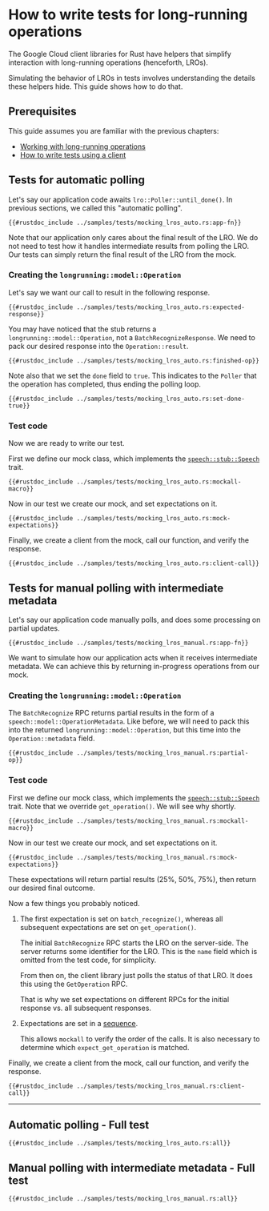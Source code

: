 <!-- 
Copyright 2025 Google LLC

Licensed under the Apache License, Version 2.0 (the "License");
you may not use this file except in compliance with the License.
You may obtain a copy of the License at

    https://www.apache.org/licenses/LICENSE-2.0

Unless required by applicable law or agreed to in writing, software
distributed under the License is distributed on an "AS IS" BASIS,
WITHOUT WARRANTIES OR CONDITIONS OF ANY KIND, either express or implied.
See the License for the specific language governing permissions and
limitations under the License.
-->

# How to write tests for long-running operations

The Google Cloud client libraries for Rust have helpers that simplify
interaction with long-running operations (henceforth, LROs).

Simulating the behavior of LROs in tests involves understanding the details
these helpers hide. This guide shows how to do that.

## Prerequisites

This guide assumes you are familiar with the previous chapters:

- [Working with long-running operations](working_with_long_running_operations.md)
- [How to write tests using a client](mock_a_client.md)

## Tests for automatic polling

Let's say our application code awaits `lro::Poller::until_done()`. In previous
sections, we called this "automatic polling".

```rust,ignore
{{#rustdoc_include ../samples/tests/mocking_lros_auto.rs:app-fn}}
```

Note that our application only cares about the final result of the LRO. We do
not need to test how it handles intermediate results from polling the LRO. Our
tests can simply return the final result of the LRO from the mock.

### Creating the `longrunning::model::Operation`

Let's say we want our call to result in the following response.

```rust,ignore
{{#rustdoc_include ../samples/tests/mocking_lros_auto.rs:expected-response}}
```

You may have noticed that the stub returns a `longrunning::model::Operation`,
not a `BatchRecognizeResponse`. We need to pack our desired response into the
`Operation::result`.

```rust,ignore
{{#rustdoc_include ../samples/tests/mocking_lros_auto.rs:finished-op}}
```

Note also that we set the `done` field to `true`. This indicates to the `Poller`
that the operation has completed, thus ending the polling loop.

```rust,ignore
{{#rustdoc_include ../samples/tests/mocking_lros_auto.rs:set-done-true}}
```

### Test code

Now we are ready to write our test.

First we define our mock class, which implements the [`speech::stub::Speech`][speech-stub] trait.

```rust,ignore
{{#rustdoc_include ../samples/tests/mocking_lros_auto.rs:mockall-macro}}
```

Now in our test we create our mock, and set expectations on it.

```rust,ignore
{{#rustdoc_include ../samples/tests/mocking_lros_auto.rs:mock-expectations}}
```

Finally, we create a client from the mock, call our function, and verify the
response.

```rust,ignore
{{#rustdoc_include ../samples/tests/mocking_lros_auto.rs:client-call}}
```

## Tests for manual polling with intermediate metadata

Let's say our application code manually polls, and does some processing on
partial updates.

```rust,ignore
{{#rustdoc_include ../samples/tests/mocking_lros_manual.rs:app-fn}}
```

We want to simulate how our application acts when it receives intermediate
metadata. We can achieve this by returning in-progress operations from our mock.

### Creating the `longrunning::model::Operation`

The `BatchRecognize` RPC returns partial results in the form of a
`speech::model::OperationMetadata`. Like before, we will need to pack this into
the returned `longrunning::model::Operation`, but this time into the
`Operation::metadata` field.

```rust,ignore
{{#rustdoc_include ../samples/tests/mocking_lros_manual.rs:partial-op}}
```

### Test code

First we define our mock class, which implements the
[`speech::stub::Speech`][speech-stub] trait. Note that we override
`get_operation()`. We will see why shortly.

```rust,ignore
{{#rustdoc_include ../samples/tests/mocking_lros_manual.rs:mockall-macro}}
```

Now in our test we create our mock, and set expectations on it.

```rust,ignore
{{#rustdoc_include ../samples/tests/mocking_lros_manual.rs:mock-expectations}}
```

These expectations will return partial results (25%, 50%, 75%), then return our
desired final outcome.

Now a few things you probably noticed.

1. The first expectation is set on `batch_recognize()`, whereas all subsequent
   expectations are set on `get_operation()`.

   The initial `BatchRecognize` RPC starts the LRO on the server-side. The
   server returns some identifier for the LRO. This is the `name` field which is
   omitted from the test code, for simplicity.

   From then on, the client library just polls the status of that LRO. It does
   this using the `GetOperation` RPC.

   That is why we set expectations on different RPCs for the initial response
   vs. all subsequent responses.

1. Expectations are set in a [sequence].

   This allows `mockall` to verify the order of the calls. It is also necessary
   to determine which `expect_get_operation` is matched.

Finally, we create a client from the mock, call our function, and verify the
response.

```rust,ignore
{{#rustdoc_include ../samples/tests/mocking_lros_manual.rs:client-call}}
```

______________________________________________________________________

## Automatic polling - Full test

```rust,ignore,noplayground
{{#rustdoc_include ../samples/tests/mocking_lros_auto.rs:all}}
```

## Manual polling with intermediate metadata - Full test

```rust,ignore,noplayground
{{#rustdoc_include ../samples/tests/mocking_lros_manual.rs:all}}
```

[sequence]: https://docs.rs/mockall/latest/mockall/struct.Sequence.html
[speech-stub]: https://docs.rs/google-cloud-speech-v2/latest/google_cloud_speech_v2/stub/trait.Speech.html
